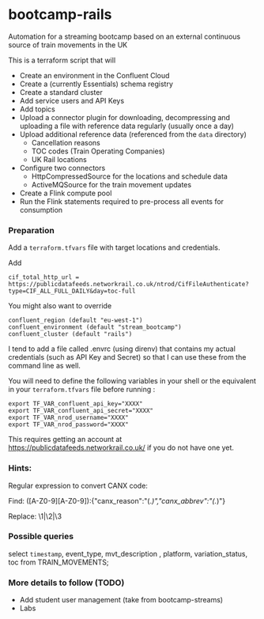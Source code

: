 # bootcamp-rails
Automation for a streaming bootcamp based on an external continuous source of train movements in the UK

This is a terraform script that will

- Create an environment in the Confluent Cloud
- Create a (currently Essentials) schema registry
- Create a standard cluster
- Add service users and API Keys
- Add topics
- Upload a connector plugin for downloading, decompressing and uploading a file with reference data regularly (usually once a day)
- Upload additional reference data (referenced from the `data` directory)
  - Cancellation reasons
  - TOC codes (Train Operating Companies)
  - UK Rail locations
- Configure two connectors
  - HttpCompressedSource for the locations and schedule data
  - ActiveMQSource for the train movement updates
- Create a Flink compute pool
- Run the Flink statements required to pre-process all events for consumption

### Preparation

Add a `terraform.tfvars` file with target locations and credentials. 

Add

    cif_total_http_url = https://publicdatafeeds.networkrail.co.uk/ntrod/CifFileAuthenticate?type=CIF_ALL_FULL_DAILY&day=toc-full

You might also want to override

    confluent_region (default "eu-west-1")
    confluent_environment (default "stream_bootcamp")
    confluent_cluster (default "rails")

I tend to add a file called .envrc (using direnv) that contains my actual credentials (such as API Key and Secret) so that I can use these from the command line as well.

You will need to define the following variables in your shell or the equivalent in your `terraform.tfvars` file before running :

    export TF_VAR_confluent_api_key="XXXX"
    export TF_VAR_confluent_api_secret="XXXX"
    export TF_VAR_nrod_username="XXXX"
    export TF_VAR_nrod_password="XXXX"

This requires getting an account at https://publicdatafeeds.networkrail.co.uk/ if you do not have one yet.

### Hints:

Regular expression to convert CANX code:

Find: ([A-Z0-9][A-Z0-9]):{"canx_reason":"(.*)","canx_abbrev":"(.*)"}

Replace: \1|\2|\3

### Possible queries

select `timestamp`, event_type,  mvt_description , platform, variation_status, toc from TRAIN_MOVEMENTS;

### More details to follow (TODO)

- Add student user management (take from bootcamp-streams)
- Labs
